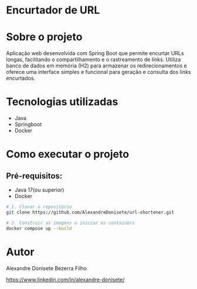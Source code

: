 # Encurtador de URL

# Sobre o projeto
Aplicação web desenvolvida com Spring Boot que permite encurtar URLs longas, facilitando o compartilhamento e o rastreamento de links. Utiliza banco de dados em memória (H2) para armazenar os redirecionamentos e oferece uma interface simples e funcional para geração e consulta dos links encurtados.

# Tecnologias utilizadas
- Java
- Springboot
- Docker

# Como executar o projeto

## Pré-requisitos:
- Java 17(ou superior)
- Docker 

```bash
# 1. Clonar o repositório
git clone https://github.com/AlexandreDonisete/url-shortener.git

# 2. Construir as imagens e iniciar os containers
docker compose up --build

```

# Autor

Alexandre Donisete Bezerra Filho

https://www.linkedin.com/in/alexandre-donisete/
